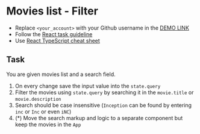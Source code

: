 # Movies list - Filter
- Replace `<your_account>` with your Github username in the
 [DEMO LINK](https://Denis-Demyanok.github.io/react_movies-list-filter/)
- Follow the [React task guideline](https://github.com/mate-academy/react_task-guideline#react-tasks-guideline)
- Use [React TypeScript cheat sheet](https://mate-academy.github.io/fe-program/js/extra/react-typescript)

## Task
You are given movies list and a search field.
1. On every change save the input value into the `state.query`
1. Filter the movies using `state.query` by searching it in the `movie.title` or `movie.description`
1. Search should be case insensitive (`Inception` can be found by entering `inc` or `Inc` or even `iNC`)
1. (*) Move the search markup and logic to a separate component but keep the movies in the `App`

